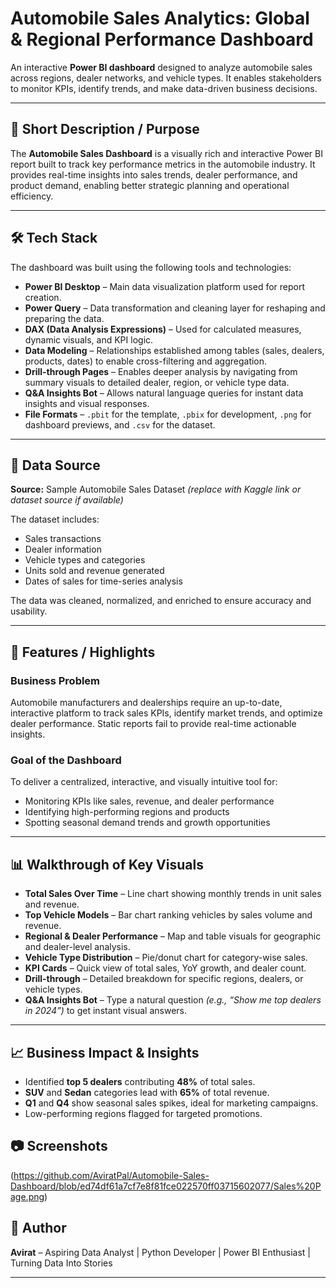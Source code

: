 # Automobile Sales Analytics: Global & Regional Performance Dashboard

An interactive **Power BI dashboard** designed to analyze automobile sales across regions, dealer networks, and vehicle types. It enables stakeholders to monitor KPIs, identify trends, and make data-driven business decisions.

---

## 📌 Short Description / Purpose
The **Automobile Sales Dashboard** is a visually rich and interactive Power BI report built to track key performance metrics in the automobile industry. It provides real-time insights into sales trends, dealer performance, and product demand, enabling better strategic planning and operational efficiency.

---

## 🛠 Tech Stack
The dashboard was built using the following tools and technologies:

- **Power BI Desktop** – Main data visualization platform used for report creation.
- **Power Query** – Data transformation and cleaning layer for reshaping and preparing the data.
- **DAX (Data Analysis Expressions)** – Used for calculated measures, dynamic visuals, and KPI logic.
- **Data Modeling** – Relationships established among tables (sales, dealers, products, dates) to enable cross-filtering and aggregation.
- **Drill-through Pages** – Enables deeper analysis by navigating from summary visuals to detailed dealer, region, or vehicle type data.
- **Q&A Insights Bot** – Allows natural language queries for instant data insights and visual responses.
- **File Formats** – `.pbit` for the template, `.pbix` for development, `.png` for dashboard previews, and `.csv` for the dataset.

---

## 📂 Data Source
**Source:** Sample Automobile Sales Dataset *(replace with Kaggle link or dataset source if available)*

The dataset includes:
- Sales transactions
- Dealer information
- Vehicle types and categories
- Units sold and revenue generated
- Dates of sales for time-series analysis

The data was cleaned, normalized, and enriched to ensure accuracy and usability.

---

## 🚀 Features / Highlights

### **Business Problem**
Automobile manufacturers and dealerships require an up-to-date, interactive platform to track sales KPIs, identify market trends, and optimize dealer performance. Static reports fail to provide real-time actionable insights.

### **Goal of the Dashboard**
To deliver a centralized, interactive, and visually intuitive tool for:
- Monitoring KPIs like sales, revenue, and dealer performance
- Identifying high-performing regions and products
- Spotting seasonal demand trends and growth opportunities

---

## 📊 Walkthrough of Key Visuals
- **Total Sales Over Time** – Line chart showing monthly trends in unit sales and revenue.
- **Top Vehicle Models** – Bar chart ranking vehicles by sales volume and revenue.
- **Regional & Dealer Performance** – Map and table visuals for geographic and dealer-level analysis.
- **Vehicle Type Distribution** – Pie/donut chart for category-wise sales.
- **KPI Cards** – Quick view of total sales, YoY growth, and dealer count.
- **Drill-through** – Detailed breakdown for specific regions, dealers, or vehicle types.
- **Q&A Insights Bot** – Type a natural question *(e.g., “Show me top dealers in 2024”)* to get instant visual answers.

---

## 📈 Business Impact & Insights
- Identified **top 5 dealers** contributing **48%** of total sales.
- **SUV** and **Sedan** categories lead with **65%** of total revenue.
- **Q1** and **Q4** show seasonal sales spikes, ideal for marketing campaigns.
- Low-performing regions flagged for targeted promotions.

## 📷 Screenshots
(https://github.com/AviratPal/Automobile-Sales-Dashboard/blob/ed74df61a7cf7e8f81fce022570ff03715602077/Sales%20Page.png)



## 👤 Author
**Avirat** – Aspiring Data Analyst | Python Developer | Power BI Enthusiast | Turning Data Into Stories

---
